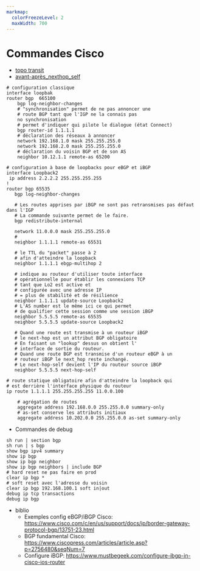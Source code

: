 ```yaml
---
markmap:
  colorFreezeLevel: 2
  maxWidth: 700
---
```


# Commandes Cisco

- [topo transit](topo-transit.png)
- [avant-après_nexthop_self](nexthop-self.png)
 


```ios
# configuration classique
interface loopbak
router bgp  665100
    bgp log-neighbor-changes
    # "synchronisation" permet de ne pas annoncer une 
    # route BGP tant que l'IGP ne la connais pas
    no synchronisation
    # permet d'indiquer qui pilote le dialogue (état Connect)
    bgp router-id 1.1.1.1 
    # déclaration des réseaux à annoncer
    network 192.168.1.0 mask 255.255.255.0
    network 192.168.2.0 mask 255.255.255.0
    # déclaration du voisin BGP et de son AS
    neighbor 10.12.1.1 remote-as 65200
```

```ios
# configuration à base de loopbacks pour eBGP et iBGP
interface Loopback2
 ip address 2.2.2.2 255.255.255.255
!
router bgp 65535
   bgp log-neighbor-changes

   # Les routes apprises par iBGP ne sont pas retransmises pas défaut dans l'IGP 
   # La commande suivante permet de le faire.  
   bgp redistribute-internal

   network 11.0.0.0 mask 255.255.255.0
   #
   neighbor 1.1.1.1 remote-as 65531

   # le TTL du "packet" passe à 2 
   # afin d'atteindre la loopback 
   neighbor 1.1.1.1 ebgp-multihop 2

   # indique au routeur d'utiliser toute interface
   # opérationnelle pour établir les connexions TCP 
   # tant que Lo2 est active et
   # configurée avec une adresse IP
   # = plus de stabilité et de résilience
   neighbor 1.1.1.1 update-source Loopback2
   # L'AS number est le même ici ce qui permet
   # de qualifier cette session comme une session iBGP
   neighbor 5.5.5.5 remote-as 65535
   neighbor 5.5.5.5 update-source Loopback2

   # Quand une route est transmise à un routeur iBGP
   # le next-hop est un attribut BGP obligatoire
   # En faisant un "lookup" dessus on obtient l'
   # interface de sortie du routeur.
   # Quand une route BGP est transmise d'un routeur eBGP à un
   # routeur iBGP le next_hop reste inchangé.
   # Le next-hop-self devient l'IP du routeur source iBGP 
   neighbor 5.5.5.5 next-hop-self

# route statique obligatoire afin d'atteindre la loopback qui
# est derrière l'interface physique du routeur
ip route 1.1.1.1 255.255.255.255 11.0.0.100
```

```ios
    # agrégation de routes
    aggregate address 192.168.0.0 255.255.0.0 summary-only 
    # as-set conserve les attributs initiaux 
    aggregate address 10.202.0.0 255.255.0.0 as-set summary-only 
```

- Commandes de debug
```ios
sh run | section bgp  
sh run | s bgp
show bgp ipv4 summary
show ip bgp
show ip bgp neighbor
show ip bgp neighbors | include BGP
# hard reset ne pas faire en prod 
clear ip bgp *
# soft reset avec l'adresse du voisin
clear ip bgp 192.168.100.1 soft in|out
debug ip tcp transactions
debug ip bgp
```

- biblio 
    - Exemples config eBGP/iBGP Cisco: 
      <https://www.cisco.com/c/en/us/support/docs/ip/border-gateway-protocol-bgp/13751-23.html>
    - BGP fundamental Cisco: 
      <https://www.ciscopress.com/articles/article.asp?p=2756480&seqNum=7>
    - Configure iBGP:
      <https://www.mustbegeek.com/configure-ibgp-in-cisco-ios-router>